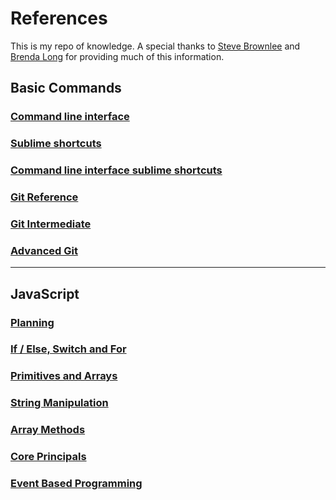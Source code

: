 # References
This is my repo of knowledge. A special thanks to [Steve Brownlee](https://github.com/stevebrownlee) and [Brenda Long](https://github.com/brendalong) for providing much of this information.

## Basic Commands

### [Command line interface](REF_CLI.md)

### [Sublime shortcuts](REF_SUBLIME_SHORCUTS.md)

### [Command line interface sublime shortcuts](REF_CMD_LINE.md)

### [Git Reference](REF_GIT.md)

### [Git Intermediate](REF_GIT_ITERMEDIATE.md)

### [Advanced Git](REF_ADVANCED_GIT.md)

---

## JavaScript

### [Planning](REF_PLANNING.md)

### [If / Else, Switch and For](REF_JS_IF_ELSE.md)

### [Primitives and Arrays](REF_PRIMITIVES_ARRAYS.md)

### [String Manipulation](REF_STRING_MANIPULATION.md)

### [Array Methods](REF_ARRAY_METHODS.md)

### [Core Principals](REF_CORE.md)

### [Event Based Programming](REF_EVENT_PROGRAMMING.md)



